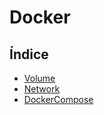 # Docker

## Índice

- [Volume](Volume.md)
- [Network](/docker/networks/Network.md)
- [DockerCompose](/docker/docker-compose/DockerCompose.md)
